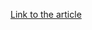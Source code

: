 [Link to the article](https://www.crowdstrike.com/en-us/blog/malicious-inauthentic-falcon-crash-reporter-installer-ciro-malware/)
